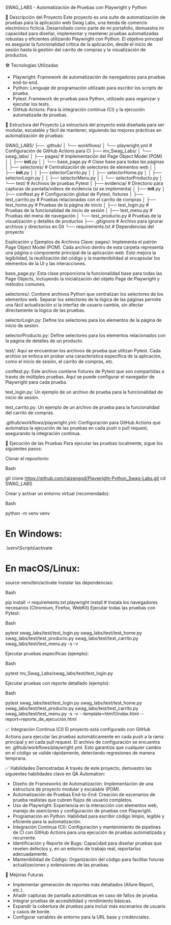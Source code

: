 SWAG_LABS - Automatización de Pruebas con Playwright y Python

🚀 Descripción del Proyecto
Este proyecto es una suite de automatización de pruebas para la aplicación web Swag Labs, una tienda de comercio electrónico ficticia. Desarrollado como parte de mi portafolio, demuestra mi capacidad para diseñar, implementar y mantener pruebas automatizadas robustas y eficientes utilizando Playwright con Python. El objetivo principal es asegurar la funcionalidad crítica de la aplicación, desde el inicio de sesión hasta la gestión del carrito de compras y la visualización de productos.

🛠️ Tecnologías Utilizadas
* Playwright: Framework de automatización de navegadores para pruebas end-to-end.
* Python: Lenguaje de programación utilizado para escribir los scripts de prueba.
* Pytest: Framework de pruebas para Python, utilizado para organizar y ejecutar los tests.
* GitHub Actions: Para la integración continua (CI) y la ejecución automatizada de pruebas.

📂 Estructura del Proyecto
La estructura del proyecto está diseñada para ser modular, escalable y fácil de mantener, siguiendo las mejores prácticas en automatización de pruebas:


SWAG_LABS/
├── .github/
│   └── workflows/
│       └── playwright.yml         # Configuración de GitHub Actions para CI
├── mv_Swag_Labs/
│   └── swag_labs/
│       ├── pages/                 # Implementación del Page Object Model (POM)
│       │   ├── __init__.py
│       │   └── base_page.py       # Clase base para todas las páginas
│       ├── selectores/            # Centralización de selectores de elementos web
│       │   ├── __init__.py
│       │   ├── selectorCarrito.py
│       │   ├── selectorHome.py
│       │   ├── selectorLogin.py
│       │   ├── selectorMenu.py
│       │   └── selectorProducto.py
│       └── test/                  # Archivos de pruebas Pytest
│           ├── evidencia/         # Directorio para capturas de pantalla/videos de evidencia (si se implementa)
│           ├── __init__.py
│           ├── conftest.py        # Configuración global de Pytest, fixtures
│           ├── test_carrito.py    # Pruebas relacionadas con el carrito de compras
│           ├── test_home.py       # Pruebas de la página de inicio
│           ├── test_login.py      # Pruebas de la funcionalidad de inicio de sesión
│           ├── test_menu.py       # Pruebas del menú de navegación
│           └── test_producto.py   # Pruebas de la visualización y detalles de productos
├── .gitignore                     # Archivo para ignorar archivos y directorios en Git
└── requirements.txt               # Dependencias del proyecto

Explicación y Ejemplos de Archivos Clave:
pages/: Implementa el patrón Page Object Model (POM). Cada archivo dentro de esta carpeta representa una página o componente principal de la aplicación web. Esto mejora la legibilidad, la reutilización del código y la mantenibilidad al encapsular los elementos de la UI y las interacciones.

base_page.py:
Esta clase proporciona la funcionalidad base para todas las Page Objects, incluyendo la inicialización del objeto Page de Playwright y métodos comunes.

selectores/: Contiene archivos Python que centralizan los selectores de los elementos web. Separar los selectores de la lógica de las páginas permite una fácil actualización si la interfaz de usuario cambia, sin afectar directamente la lógica de las pruebas.

selectorLogin.py:
Define los selectores para los elementos de la página de inicio de sesión.

selectorProducto.py:
Define selectores para los elementos relacionados con la página de detalles de un producto.

test/: Aquí se encuentran los archivos de prueba que utilizan Pytest. Cada archivo se enfoca en probar una característica específica de la aplicación, como el inicio de sesión, el carrito de compras, etc.

conftest.py:
Este archivo contiene fixtures de Pytest que son compartidas a través de múltiples pruebas. Aquí se puede configurar el navegador de Playwright para cada prueba.

test_login.py:
Un ejemplo de un archivo de prueba para la funcionalidad de inicio de sesión.

test_carrito.py:
Un ejemplo de un archivo de prueba para la funcionalidad del carrito de compras.

.github/workflows/playwright.yml: Configuración para GitHub Actions que automatiza la ejecución de las pruebas en cada push o pull request, asegurando la integración continua.

🚀 Ejecución de las Pruebas
Para ejecutar las pruebas localmente, sigue los siguientes pasos:

Clonar el repositorio:

Bash

git clone https://github.com/raizengod/Playwright-Python_Swag-Labs.git
cd SWAG_LABS

Crear y activar un entorno virtual (recomendado):

Bash

python -m venv venv
# En Windows:
.\venv\Scripts\activate
# En macOS/Linux:
source venv/bin/activate
Instalar las dependencias:

Bash

pip install -r requirements.txt
playwright install  # Instala los navegadores necesarios (Chromium, Firefox, WebKit)
Ejecutar todas las pruebas con Pytest:

Bash

pytest swag_labs/test/test_login.py swag_labs/test/test_home.py swag_labs/test/test_producto.py swag_labs/test/test_carrito.py swag_labs/test/test_menu.py -s -v

Ejecutar pruebas específicas (ejemplo):

Bash

pytest mv_Swag_Labs/swag_labs/test/test_login.py

Ejecutar pruebas con reporte detallado (ejemplo):

Bash

pytest swag_labs/test/test_login.py swag_labs/test/test_home.py swag_labs/test/test_producto.py swag_labs/test/test_carrito.py swag_labs/test/test_menu.py -s -v --template=html1/index.html --report=reporte_de_ejecución.html

📈 Integración Continua (CI)
El proyecto está configurado con GitHub Actions para ejecutar las pruebas automáticamente en cada push a la rama principal y en cada pull request. El archivo de configuración se encuentra en .github/workflows/playwright.yml. Esto garantiza que cualquier cambio en el código se valide rápidamente, detectando regresiones de manera temprana.

✅ Habilidades Demostradas
A través de este proyecto, demuestro las siguientes habilidades clave en QA Automation:

* Diseño de Frameworks de Automatización: Implementación de una estructura de proyecto modular y escalable (POM).
* Automatización de Pruebas End-to-End: Creación de escenarios de prueba realistas que cubren flujos de usuario completos.
* Uso de Playwright: Experiencia en la interacción con elementos web, manejo de aserciones y configuración de pruebas con Playwright.
* Programación en Python: Habilidad para escribir código limpio, legible y eficiente para la automatización.
* Integración Continua (CI): Configuración y mantenimiento de pipelines de CI con GitHub Actions para una ejecución de pruebas automatizada y recurrente.
* Identificación y Reporte de Bugs: Capacidad para diseñar pruebas que revelen defectos y, en un entorno de trabajo real, reportarlos adecuadamente.
* Mantenibilidad de Código: Organización del código para facilitar futuras actualizaciones y extensiones de las pruebas.

🔮 Mejoras Futuras
* Implementar generación de reportes más detallados (Allure Report, etc.).
* Añadir capturas de pantalla automáticas en caso de fallos de prueba.
* Integrar pruebas de accesibilidad y rendimiento básicas.
* Expandir la cobertura de pruebas para incluir más escenarios de usuario y casos de borde.
* Configurar variables de entorno para la URL base y credenciales.